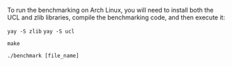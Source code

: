 To run the benchmarking on Arch Linux, you will need to install both the UCL and zlib libraries, compile the benchmarking code, and then execute it:

`yay -S zlib`
`yay -S ucl`

`make`

`./benchmark [file_name]`
